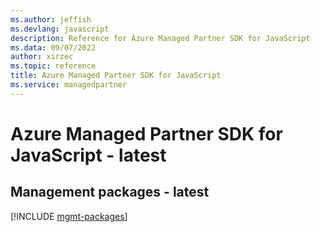```yaml
---
ms.author: jeffish
ms.devlang: javascript
description: Reference for Azure Managed Partner SDK for JavaScript
ms.data: 09/07/2022
author: xirzec
ms.topic: reference
title: Azure Managed Partner SDK for JavaScript
ms.service: managedpartner
---
```

# Azure Managed Partner SDK for JavaScript - latest

## Management packages - latest
[!INCLUDE [mgmt-packages](managed-partner-mgmt-index.md)]